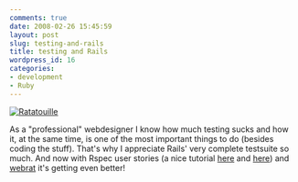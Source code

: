 ```yaml
---
comments: true
date: 2008-02-26 15:45:59
layout: post
slug: testing-and-rails
title: testing and Rails
wordpress_id: 16
categories:
- development
- Ruby
---
```


[![Ratatouille](/images/uploads/2008/02/ratatouille.jpg)](/images/uploads/2008/02/ratatouille.jpg)

As a "professional" webdesigner I know how much testing sucks and how it, at the same time, is one of the most important things to do (besides coding the stuff). That's why I appreciate Rails' very complete testsuite so much. And now with Rspec user stories (a nice tutorial [here](http://andrzejonsoftware.blogspot.com/2008/01/rspec-user-story-example.html) and [here](http://evang.eli.st/blog/2007/9/1/user-stories-with-rspec-s-story-runner)) and [webrat](http://www.benmabey.com/2008/02/04/rspec-plain-text-stories-webrat-chunky-bacon/) it's getting even better!

